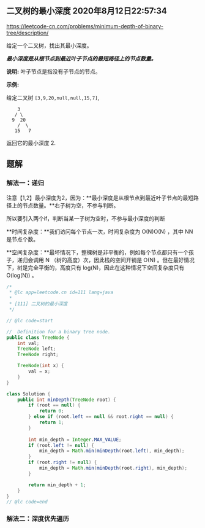 ## 二叉树的最小深度	2020年8月12日22:57:34

https://leetcode-cn.com/problems/minimum-depth-of-binary-tree/description/

给定一个二叉树，找出其最小深度。

***最小深度是从根节点到最近叶子节点的最短路径上的节点数量。***

**说明:** 叶子节点是指没有子节点的节点。

**示例:**

给定二叉树 `[3,9,20,null,null,15,7]`,

```
    3
   / \
  9  20
    /  \
   15   7
```

返回它的最小深度  2.

## 题解

### 解法一：递归

注意【1,2】最小深度为2，因为：**最小深度是从根节点到最近叶子节点的最短路径上的节点数量。**右子树为空，不参与判断。

所以要引入两个if，判断当某一子树为空时，不参与最小深度的判断

**时间复杂度：**我们访问每个节点一次，时间复杂度为 O(N)O(N) ，其中 NN 是节点个数。

**空间复杂度：**最坏情况下，整棵树是非平衡的，例如每个节点都只有一个孩子，递归会调用 N （树的高度）次，因此栈的空间开销是 O(N) 。但在最好情况下，树是完全平衡的，高度只有 log(N)，因此在这种情况下空间复杂度只有 O(log(N)) 。

```java
/*
 * @lc app=leetcode.cn id=111 lang=java
 *
 * [111] 二叉树的最小深度
 */

// @lc code=start

//  Definition for a binary tree node. 
public class TreeNode {
    int val;
    TreeNode left;
    TreeNode right;

    TreeNode(int x) {
        val = x;
    }
}

class Solution {
    public int minDepth(TreeNode root) {
        if (root == null) {
            return 0;
        } else if (root.left == null && root.right == null) {
            return 1;
        }
        
        int min_depth = Integer.MAX_VALUE;
        if (root.left != null) {
            min_depth = Math.min(minDepth(root.left), min_depth);
        }
        if (root.right != null) {
            min_depth = Math.min(minDepth(root.right), min_depth);
        }

        return min_depth + 1;
    }
}
// @lc code=end

```

### 解法二：深度优先遍历